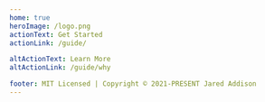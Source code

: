 ```yaml
---
home: true
heroImage: /logo.png
actionText: Get Started
actionLink: /guide/

altActionText: Learn More
altActionLink: /guide/why

footer: MIT Licensed | Copyright © 2021-PRESENT Jared Addison
---
```

